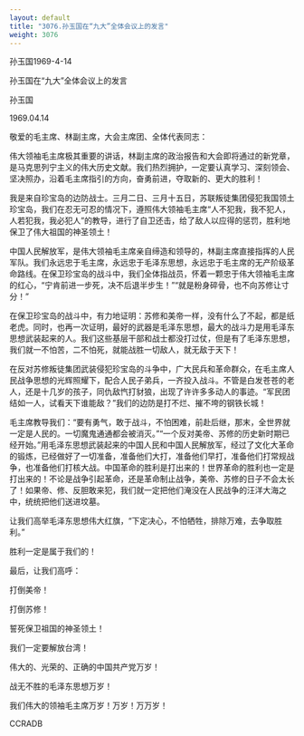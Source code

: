 ```yaml
---
layout: default
title: "3076.孙玉国在“九大”全体会议上的发言"
weight: 3076
---
```


孙玉国1969-4-14

孙玉国在“九大”全体会议上的发言

孙玉国

1969.04.14

敬爱的毛主席、林副主席，大会主席团、全体代表同志：

伟大领袖毛主席极其重要的讲话，林副主席的政治报告和大会即将通过的新党章，是马克思列宁主义的伟大历史文献。我们热烈拥护，一定要认真学习、深刻领会、坚决照办，沿着毛主席指引的方向，奋勇前进，夺取新的、更大的胜利！

我是来自珍宝岛的边防战士。三月二日、三月十五日，苏联叛徒集团侵犯我国领土珍宝岛，我们在忍无可忍的情况下，遵照伟大领袖毛主席“人不犯我，我不犯人，人若犯我，我必犯人”的教导，进行了自卫还击，给了敌人以应得的惩罚，胜利地保卫了伟大祖国的神圣领土！

中国人民解放军，是伟大领袖毛主席亲自缔造和领导的，林副主席直接指挥的人民军队。我们永远忠于毛主席，永远忠于毛泽东思想，永远忠于毛主席的无产阶级革命路线。在保卫珍宝岛的战斗中，我们全体指战员，怀着一颗忠于伟大领袖毛主席的红心，“宁肯前进一步死，决不后退半步生！”“就是粉身碎骨，也不向苏修让寸分！”

在保卫珍宝岛的战斗中，有力地证明：苏修和美帝一样，没有什么了不起，都是纸老虎。同时，也再一次证明，最好的武器是毛泽东思想，最大的战斗力是用毛泽东思想武装起来的人。我们这些基层干部和战士都没打过仗，但是有了毛泽东思想，我们就一不怕苦，二不怕死，就能战胜一切敌人，就无敌于天下！

在反对苏修叛徒集团武装侵犯珍宝岛的斗争中，广大民兵和革命群众，在毛主席人民战争思想的光辉照耀下，配合人民子弟兵，一齐投入战斗。不管是白发苍苍的老人，还是十几岁的孩子，同仇敌忾打豺狼，出现了许许多多动人的事迹。“军民团结如一人，试看天下谁能敌？”我们的边防是打不烂、摧不垮的钢铁长城！

毛主席教导我们：“要有勇气，敢于战斗，不怕困难，前赴后继，那末，全世界就一定是人民的。一切魔鬼通通都会被消灭。”“一个反对美帝、苏修的历史新时期已经开始。”用毛泽东思想武装起来的中国人民和中国人民解放军，经过了文化大革命的锻炼，已经做好了一切准备，准备他们大打，准备他们早打，准备他们打常规战争，也准备他们打核大战。中国革命的胜利是打出来的！世界革命的胜利也一定是打出来的！不论是战争引起革命，还是革命制止战争，美帝、苏修的日子不会太长了！如果帝、修、反胆敢来犯，我们就一定把他们淹没在人民战争的汪洋大海之中，统统把他们送进坟墓。

让我们高举毛泽东思想伟大红旗，“下定决心，不怕牺牲，排除万难，去争取胜利。”

胜利一定是属于我们的！

最后，让我们高呼：

打倒美帝！

打倒苏修！

誓死保卫祖国的神圣领土！

我们一定要解放台湾！

伟大的、光荣的、正确的中国共产党万岁！

战无不胜的毛泽东思想万岁！

我们伟大的领袖毛主席万岁！万岁！万万岁！

CCRADB


